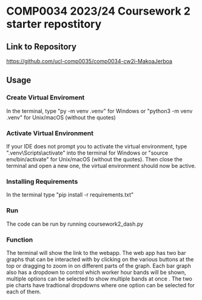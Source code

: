 # COMP0034 2023/24 Coursework 2 starter repostitory

## Link to Repository
https://github.com/ucl-comp0035/comp0034-cw2i-MakoaJerboa

## Usage
### Create Virtual Enviroment
In the terminal, type "py -m venv .venv" for Windows or "python3 -m venv .venv" for Unix/macOS (without the quotes)

### Activate Virtual Environment
If your IDE does not prompt you to activate the virtual environment, type ".venv\Scripts\activate" into the terminal for Windows or "source env/bin/activate" for Unix/macOS (without the quotes). Then close the terminal and open a new one, the virtual environment should now be active.

### Installing Requirements
In the terminal type "pip install -r requirements.txt"

### Run
The code can be run by running coursework2_dash.py

### Function
The terminal will show the link to the webapp. The web app has two bar graphs that can be interacted with by clicking on the various buttons at the top or dragging to zoom in on different parts of the graph. Each bar graph also has a dropdown to control which worker hour bands will be shown, multiple options can be selected to show multiple bands at once . The two pie charts have tradtional dropdowns where one option can be selected for each of them.